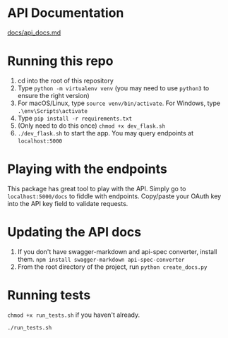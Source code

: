 # API Documentation
[docs/api_docs.md](docs/api_docs.md)

# Running this repo

1. cd into the root of this repository
2. Type `python -m virtualenv venv` (you may need to use `python3` to ensure the right version)
3. For macOS/Linux, type `source venv/bin/activate`. For Windows, type `.\env\Scripts\activate`
4. Type `pip install -r requirements.txt`
5. (Only need to do this once) `chmod +x dev_flask.sh`
6. `./dev_flask.sh` to start the app. You may query endpoints at `localhost:5000`

# Playing with the endpoints

This package has great tool to play with the API. Simply go to `localhost:5000/docs`
to fiddle with endpoints. Copy/paste your OAuth key into the API key field to validate requests.

# Updating the API docs

1. If you don't have swagger-markdown and api-spec converter, install them. `npm install swagger-markdown api-spec-converter`
2. From the root directory of the project, run `python create_docs.py`

# Running tests

`chmod +x run_tests.sh` if you haven't already.

`./run_tests.sh`

